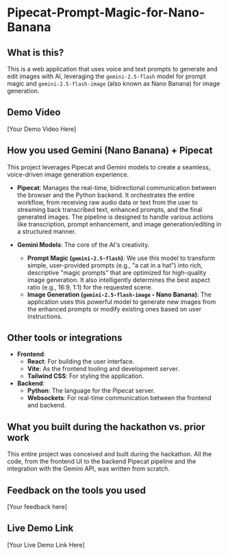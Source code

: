 # Pipecat-Prompt-Magic-for-Nano-Banana

## What is this?

This is a web application that uses voice and text prompts to generate and edit images with AI, leveraging the `gemini-2.5-flash` model for prompt magic and `gemini-2.5-flash-image` (also known as Nano Banana) for image generation.

## Demo Video

[Your Demo Video Here]

## How you used Gemini (Nano Banana) + Pipecat

This project leverages Pipecat and Gemini models to create a seamless, voice-driven image generation experience.

- **Pipecat**: Manages the real-time, bidirectional communication between the browser and the Python backend. It orchestrates the entire workflow, from receiving raw audio data or text from the user to streaming back transcribed text, enhanced prompts, and the final generated images. The pipeline is designed to handle various actions like transcription, prompt enhancement, and image generation/editing in a structured manner.

- **Gemini Models**: The core of the AI's creativity.
  - **Prompt Magic (`gemini-2.5-flash`)**: We use this model to transform simple, user-provided prompts (e.g., "a cat in a hat") into rich, descriptive "magic prompts" that are optimized for high-quality image generation. It also intelligently determines the best aspect ratio (e.g., 16:9, 1:1) for the requested scene.
  - **Image Generation (`gemini-2.5-flash-image` - Nano Banana)**: The application uses this powerful model to generate new images from the enhanced prompts or modify existing ones based on user instructions.

## Other tools or integrations

- **Frontend**:
  - **React**: For building the user interface.
  - **Vite**: As the frontend tooling and development server.
  - **Tailwind CSS**: For styling the application.
- **Backend**:
  - **Python**: The language for the Pipecat server.
  - **Websockets**: For real-time communication between the frontend and backend.

## What you built during the hackathon vs. prior work

This entire project was conceived and built during the hackathon. All the code, from the frontend UI to the backend Pipecat pipeline and the integration with the Gemini API, was written from scratch.

## Feedback on the tools you used

[Your feedback here]

## Live Demo Link

[Your Live Demo Link Here]